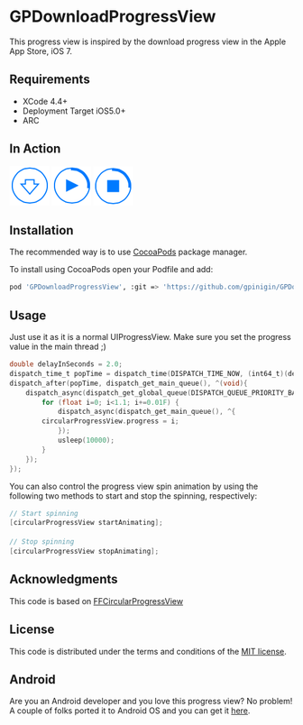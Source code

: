 GPDownloadProgressView
======================

This progress view is inspired by the download progress view in the Apple App Store, iOS 7.

## Requirements

- XCode 4.4+
- Deployment Target iOS5.0+
- ARC

## In Action

![Tap to download](images/Download-image.png)
![Tap to resume](images/Paused-image.png)
![Tap to pause](images/Resumed-image.png)

## Installation

The recommended way is to use [CocoaPods](http://cocoapods.org/) package manager.

To install using CocoaPods open your Podfile and add:
``` bash
pod 'GPDownloadProgressView', :git => 'https://github.com/gpinigin/GPDownloadProgressView.git'
```

## Usage

Just use it as it is a normal UIProgressView. Make sure you set the progress value in the main thread ;)

```objective-c
double delayInSeconds = 2.0;
dispatch_time_t popTime = dispatch_time(DISPATCH_TIME_NOW, (int64_t)(delayInSeconds * NSEC_PER_SEC));
dispatch_after(popTime, dispatch_get_main_queue(), ^(void){
    dispatch_async(dispatch_get_global_queue(DISPATCH_QUEUE_PRIORITY_BACKGROUND,0), ^{
        for (float i=0; i<1.1; i+=0.01F) {
            dispatch_async(dispatch_get_main_queue(), ^{
		circularProgressView.progress = i;
            });
            usleep(10000);
        }            
    });
});
```

You can also control the progress view spin animation by using the following two methods to start and stop the spinning, respectively:

```objective-c
// Start spinning
[circularProgressView startAnimating];

// Stop spinning
[circularProgressView stopAnimating];
```

## Acknowledgments

This code is based on [FFCircularProgressView][credits-uri]

[credits-uri]: https://github.com/elbryan/FFCircularProgressView

## License

This code is distributed under the terms and conditions of the [MIT license](LICENSE). 

## Android

Are you an Android developer and you love this progress view? No problem! A couple of folks ported it to Android OS and you can get it [here](https://github.com/torryharris/TH-ProgressButton).
